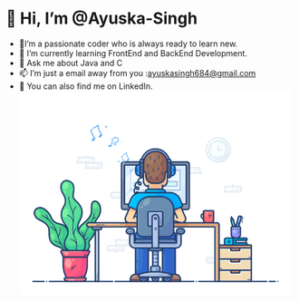 # 👋 Hi, I’m @Ayuska-Singh
- 📑I’m a passionate coder who is always ready to learn new.
- 🌱 I’m currently learning FrontEnd and BackEnd Development.
- 💬 Ask me about Java and C
- 📫 I’m just a email away from you :ayuskasingh684@gmail.com
- 👀 You can also find me on LinkedIn.
![](https://github.com/Ayuska-Singh/Ayuska-Singh/blob/main/gif.gif)
